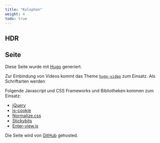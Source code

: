 ```yaml
---
title: "Kolophon"
weight: 4
todo: true
---
```


## HDR

## Seite
Diese Seite wurde mit [Hugo](https://gohugo.io/) generiert.

Zur Einbindung von Videos kommt das Theme [`hugo-video`](https://github.com/martignoni/hugo-video) zum Einsatz. Als Schriftarten werden

Folgende Javascript und CSS Frameworks und Bibliotheken kommen zum Einsatz:

<ul class="inline-list">
    <li><a href="https://jquery.com/">jQuery</a></li>
    <li><a href="https://github.com/js-cookie/js-cookie">js-cookie</a></li>
    <li><a href="https://necolas.github.io/normalize.css/">Normalize.css</a></li>
    <li><a href="https://dollarshaveclub.github.io/stickybits/">Stickybits</a></li>
    <li><a href="https://russellgoldenberg.github.io/enter-view/">Enter-view.js</a></li>

</ul>

Die Seite wird von [GitHub](https://github.com/) gehosted.
